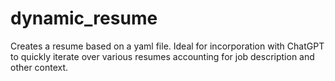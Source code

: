 # dynamic_resume
Creates a resume based on a yaml file. Ideal for incorporation with ChatGPT to quickly iterate over various resumes accounting for job description and other context.
